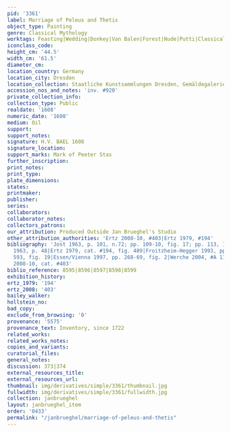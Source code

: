 ```yaml
---
pid: '3361'
label: Marriage of Peleus and Thetis
object_type: Painting
genre: Classical Mythology
worktags: Feasting|Wedding|Donkey|Van Balen|Forest|Nude|Putti|Classical|Mythological|Food|Fruit
iconclass_code:
height_cm: '44.5'
width_cm: '61.5'
diameter_cm:
location_country: Germany
location_city: Dresden
location_collection: Staatliche Kunstsammlungen Dresden, Gemäldegalerie Alte Meister
accession_nos_and_notes: 'inv. #920'
private_collection_info:
collection_type: Public
realdate: '1608'
numeric_date: '1608'
medium: Oil
support:
support_notes:
signature: H.V. BAEL 1608
signature_location:
support_marks: Mark of Peeter Stas
further_inscription:
print_notes:
print_type:
plate_dimensions:
states:
printmaker:
publisher:
series:
collaborators:
collaborator_notes:
collectors_patrons:
our_attribution: Produced Outside Jan Brueghel's Studio
other_attribution_authorities: 'Ertz 2008-10, #403|Ertz 1979, #194'
bibliography: 'Jost 1963, p. 101, n.72; pp. 109-10, fig. 17; pp. 113, 115, 118-19|Legrand
  1963, p. 48|Ertz 1979, cat. #194, fig. 489|Froitzheim-Hegger 1993, pp. 162-63, n.
  593, fig. 19|Essen/Vienna 1997, pp. 268-69, fig. 2|Werche 2004, #A 110, pp. 179-80|Ertz
  2008-10, cat. #403'
biblio_reference: 8595|8596|8597|8598|8599
exhibition_history:
ertz_1979: '194'
ertz_2008: '403'
bailey_walker:
hollstein_no:
bad_copy:
exclude_from_browsing: '0'
provenance: '5575'
provenance_text: Inventory, since 1722
related_works:
related_works_notes:
copies_and_variants:
curatorial_files:
general_notes:
discussion: 373|374
external_resources_title:
external_resources_url:
thumbnail: img/derivatives/simple/3361/thumbnail.jpg
fullwidth: img/derivatives/simple/3361/fullwidth.jpg
collection: janbrueghel
layout: janbrueghel_item
order: '0433'
permalink: "/janbrueghel/marriage-of-peleus-and-thetis"
---
```


